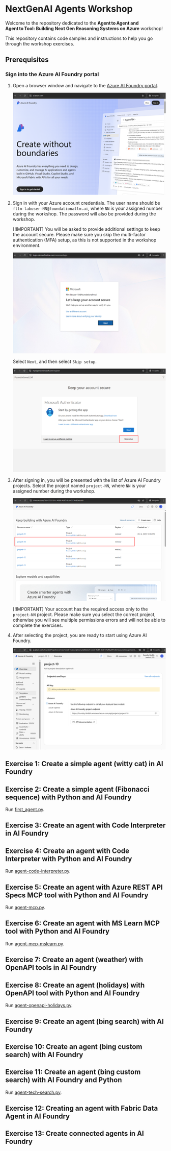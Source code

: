 # NextGenAI Agents Workshop

Welcome to the repository dedicated to the **Agent to Agent and Agent to Tool: Building Next Gen Reasoning Systems on Azure** workshop!

This repository contains code samples and instructions to help you go through the workshop exercises.

## Prerequisites

### Sign into the Azure AI Foundry portal

1. Open a browser window and navigate to the [Azure AI Foundry portal](https://ai.azure.com/).

    ![Azure AI Foundry portal](./media/ex00-aifoundry-portal.png)

2. Sign in with your Azure account credentials. The user name should be `fllm-labuser-NN@foundationallm.ai`, where `NN` is your assigned number during the workshop. The password will also be provided during the workshop.

    [!IMPORTANT] You will be asked to provide additional settings to keep the account secure. Please make sure you skip the multi-factor authentication (MFA) setup, as this is not supported in the workshop environment.

    ![Keep your account secure](./media/ex00-keep-account-secure.png)

    Select `Next`, and then select `Skip setup`.

    ![Skip setup](./media/ex00-skip-setup.png)

3. After signing in, you will be presented with the list of Azure AI Foundry projects. Select the project named `project-NN`, where `NN` is your assigned number during the workshop.

    ![Select project](./media/ex00-select-project.png)

    [!IMPORTANT] Your account has the required access only to the `project-NN` project. Please make sure you select the correct project, otherwise you will see multiple permissions errors and will not be able to complete the exercises.

4. After selecting the project, you are ready to start using Azure AI Foundry.

   ![AI Foundry project](./media/ex00-aifoundry-project.png)

## Exercise 1: Create a simple agent (witty cat) in AI Foundry ##



## Exercise 2: Create a simple agent (Fibonacci sequence) with Python and AI Foundry ##

Run [first_agent.py](./first-agent.py).

## Exercise 3: Create an agent with Code Interpreter in AI Foundry ##

## Exercise 4: Create an agent with Code Interpreter with Python and AI Foundry ##

Run [agent-code-interpreter.py](./agent-code-interpreter.py).

## Exercise 5: Create an agent with Azure REST API Specs MCP tool with Python and AI Foundry ##

Run [agent-mcp.py](./agent-mcp.py).

## Exercise 6: Create an agent with MS Learn MCP tool with Python and AI Foundry ##

Run [agent-mcp-mslearn.py](./agent-mcp-mslearn.py).

## Exercise 7: Create an agent (weather) with OpenAPI tools in AI Foundry ##

## Exercise 8: Create an agent (holidays) with OpenAPI tool with Python and AI Foundry ##

Run [agent-openapi-holidays.py](./agent-openapi-holidays.py).

## Exercise 9: Create an agent (bing search) with AI Foundry ##

## Exercise 10: Create an agent (bing custom search) with AI Foundry ##

## Exercise 11: Create an agent (bing custom search) with AI Foundry and Python ##

Run [agent-tech-search.py](./agent-tech-search.py).

## Exercise 12: Creating an agent with Fabric Data Agent in AI Foundry ##

## Exercise 13: Create connected agents in AI Foundry ##